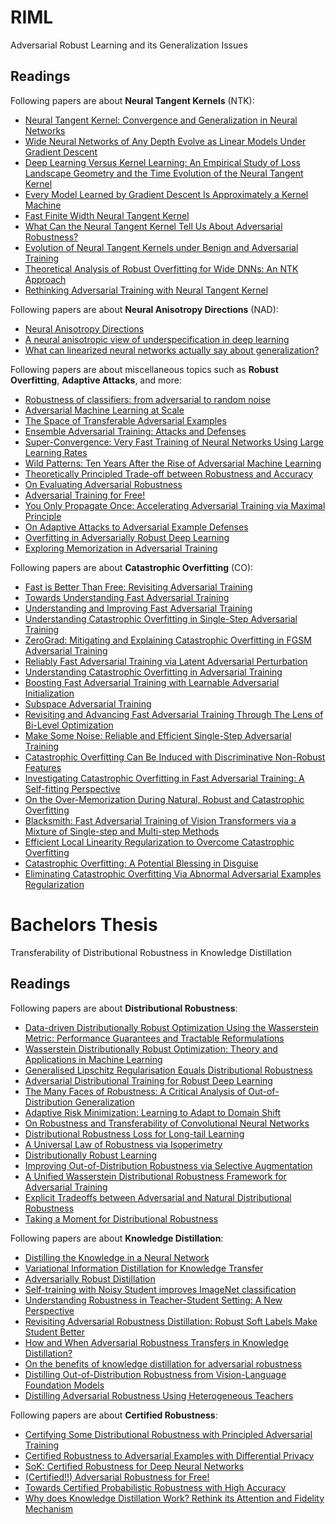 # RIML
Adversarial Robust Learning and its Generalization Issues 

## Readings

Following papers are about **Neural Tangent Kernels** (NTK):
- [Neural Tangent Kernel: Convergence and Generalization in Neural Networks](https://arxiv.org/abs/1806.07572)
- [Wide Neural Networks of Any Depth Evolve as Linear Models Under Gradient Descent](https://arxiv.org/abs/1902.06720)
- [Deep Learning Versus Kernel Learning: An Empirical Study of Loss Landscape Geometry and the Time Evolution of the Neural Tangent Kernel](https://arxiv.org/abs/2010.15110)
- [Every Model Learned by Gradient Descent Is Approximately a Kernel Machine](https://arxiv.org/abs/2012.00152)
- [Fast Finite Width Neural Tangent Kernel](https://arxiv.org/abs/2206.08720)
- [What Can the Neural Tangent Kernel Tell Us About Adversarial Robustness?](https://arxiv.org/abs/2210.05577)
- [Evolution of Neural Tangent Kernels under Benign and Adversarial Training](https://arxiv.org/abs/2210.12030)
- [Theoretical Analysis of Robust Overfitting for Wide DNNs: An NTK Approach](https://arxiv.org/abs/2310.06112)
- [Rethinking Adversarial Training with Neural Tangent Kernel](https://arxiv.org/abs/2312.02236)

Following papers are about **Neural Anisotropy Directions** (NAD):
- [Neural Anisotropy Directions](https://arxiv.org/abs/2006.09717)
- [A neural anisotropic view of underspecification in deep learning](https://arxiv.org/abs/2104.14372)
- [What can linearized neural networks actually say about generalization?](https://arxiv.org/abs/2106.06770)

Following papers are about miscellaneous topics such as **Robust Overfitting**, **Adaptive Attacks**, and more:
- [Robustness of classifiers: from adversarial to random noise](https://arxiv.org/abs/1608.08967)
- [Adversarial Machine Learning at Scale](https://arxiv.org/abs/1611.01236)
- [The Space of Transferable Adversarial Examples](https://arxiv.org/abs/1704.03453)
- [Ensemble Adversarial Training: Attacks and Defenses](https://arxiv.org/abs/1705.07204)
- [Super-Convergence: Very Fast Training of Neural Networks Using Large Learning Rates](https://arxiv.org/abs/1708.07120)
- [Wild Patterns: Ten Years After the Rise of Adversarial Machine Learning](https://arxiv.org/abs/1712.03141)
- [Theoretically Principled Trade-off between Robustness and Accuracy](https://arxiv.org/abs/1901.08573)
- [On Evaluating Adversarial Robustness](https://arxiv.org/abs/1902.06705)
- [Adversarial Training for Free!](https://arxiv.org/abs/1904.12843)
- [You Only Propagate Once: Accelerating Adversarial Training via Maximal Principle](https://arxiv.org/abs/1905.00877)
- [On Adaptive Attacks to Adversarial Example Defenses](https://arxiv.org/abs/2002.08347)
- [Overfitting in Adversarially Robust Deep Learning](https://arxiv.org/abs/2002.11569)
- [Exploring Memorization in Adversarial Training](https://arxiv.org/abs/2106.01606)

Following papers are about **Catastrophic Overfitting** (CO):
- [Fast is Better Than Free: Revisiting Adversarial Training](https://arxiv.org/abs/2001.03994)
- [Towards Understanding Fast Adversarial Training](https://arxiv.org/abs/2006.03089)
- [Understanding and Improving Fast Adversarial Training](https://arxiv.org/abs/2007.02617)
- [Understanding Catastrophic Overfitting in Single-Step Adversarial Training](https://arxiv.org/abs/2010.01799)
- [ZeroGrad: Mitigating and Explaining Catastrophic Overfitting in FGSM Adversarial Training](https://arxiv.org/abs/2103.15476)
- [Reliably Fast Adversarial Training via Latent Adversarial Perturbation](https://arxiv.org/abs/2104.01575)
- [Understanding Catastrophic Overfitting in Adversarial Training](https://arxiv.org/abs/2105.02942)
- [Boosting Fast Adversarial Training with Learnable Adversarial Initialization](https://arxiv.org/abs/2110.05007)
- [Subspace Adversarial Training](https://arxiv.org/abs/2111.12229)
- [Revisiting and Advancing Fast Adversarial Training Through The Lens of Bi-Level Optimization](https://arxiv.org/abs/2112.12376)
- [Make Some Noise: Reliable and Efficient Single-Step Adversarial Training](https://arxiv.org/abs/2202.01181)
- [Catastrophic Overfitting Can Be Induced with Discriminative Non-Robust Features](https://arxiv.org/abs/2206.08242)
- [Investigating Catastrophic Overfitting in Fast Adversarial Training: A Self-fitting Perspective](https://arxiv.org/abs/2302.11963)
- [On the Over-Memorization During Natural, Robust and Catastrophic Overfitting](https://arxiv.org/abs/2310.08847)
- [Blacksmith: Fast Adversarial Training of Vision Transformers via a Mixture of Single-step and Multi-step Methods](https://arxiv.org/abs/2310.18975)
- [Efficient Local Linearity Regularization to Overcome Catastrophic Overfitting](https://arxiv.org/abs/2401.11618)
- [Catastrophic Overfitting: A Potential Blessing in Disguise](https://arxiv.org/abs/2402.18211)
- [Eliminating Catastrophic Overfitting Via Abnormal Adversarial Examples Regularization](https://arxiv.org/abs/2404.08154)
<!-- [Rethinking Fast Adversarial Training: A Splitting Technique to Overcome Catastrophic Overfitting](https://www.ecva.net/papers/eccv_2024/papers_ECCV/papers/09996.pdf) -->


# Bachelors Thesis
Transferability of Distributional Robustness in Knowledge Distillation

## Readings

Following papers are about **Distributional Robustness**:
- [Data-driven Distributionally Robust Optimization Using the Wasserstein Metric: Performance Guarantees and Tractable Reformulations](https://arxiv.org/abs/1505.05116) 
- [Wasserstein Distributionally Robust Optimization: Theory and Applications in Machine Learning](https://arxiv.org/abs/1908.08729)
- [Generalised Lipschitz Regularisation Equals Distributional Robustness](https://arxiv.org/abs/2002.04197)
- [Adversarial Distributional Training for Robust Deep Learning](https://arxiv.org/abs/2002.05999)
- [The Many Faces of Robustness: A Critical Analysis of Out-of-Distribution Generalization](https://arxiv.org/pdf/2006.16241)
- [Adaptive Risk Minimization: Learning to Adapt to Domain Shift](https://arxiv.org/abs/2007.02931)
- [On Robustness and Transferability of Convolutional Neural Networks](https://arxiv.org/abs/2007.08558)
- [Distributional Robustness Loss for Long-tail Learning](https://arxiv.org/abs/2104.03066)
- [A Universal Law of Robustness via Isoperimetry](https://arxiv.org/abs/2105.12806)
- [Distributionally Robust Learning](https://arxiv.org/abs/2108.08993)
- [Improving Out-of-Distribution Robustness via Selective Augmentation](https://arxiv.org/abs/2201.00299)
- [A Unified Wasserstein Distributional Robustness Framework for Adversarial Training](https://arxiv.org/abs/2202.13437)
- [Explicit Tradeoffs between Adversarial and Natural Distributional Robustness](https://arxiv.org/abs/2209.07592)
- [Taking a Moment for Distributional Robustness](https://arxiv.org/abs/2405.05461)

Following papers are about **Knowledge Distillation**:
- [Distilling the Knowledge in a Neural Network](https://arxiv.org/abs/1503.02531)
- [Variational Information Distillation for Knowledge Transfer](https://arxiv.org/abs/1904.05835)
- [Adversarially Robust Distillation](https://arxiv.org/abs/1905.09747)
- [Self-training with Noisy Student improves ImageNet classification](https://arxiv.org/abs/1911.04252)
- [Understanding Robustness in Teacher-Student Setting: A New Perspective](https://arxiv.org/abs/2102.13170)
- [Revisiting Adversarial Robustness Distillation: Robust Soft Labels Make Student Better](https://arxiv.org/abs/2108.07969)
- [How and When Adversarial Robustness Transfers in Knowledge Distillation?](https://arxiv.org/abs/2110.12072)
- [On the benefits of knowledge distillation for adversarial robustness](https://arxiv.org/abs/2203.07159)
- [Distilling Out-of-Distribution Robustness from Vision-Language Foundation Models](https://arxiv.org/abs/2311.01441)
- [Distilling Adversarial Robustness Using Heterogeneous Teachers](https://arxiv.org/abs/2402.15586)

Following papers are about **Certified Robustness**:
- [Certifying Some Distributional Robustness with Principled Adversarial Training](https://arxiv.org/abs/1710.10571)
- [Certified Robustness to Adversarial Examples with Differential Privacy](https://arxiv.org/abs/1802.03471)
- [SoK: Certified Robustness for Deep Neural Networks](https://arxiv.org/abs/2009.04131)
- [(Certified!!) Adversarial Robustness for Free!](https://arxiv.org/abs/2206.10550)
- [Towards Certified Probabilistic Robustness with High Accuracy](https://arxiv.org/abs/2309.00879)
- [Why does Knowledge Distillation Work? Rethink its Attention and Fidelity Mechanism](https://arxiv.org/abs/2405.00739)
